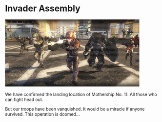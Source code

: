 # Invader Assembly

![Invader Assembly](../images/missions_thumbnails/M080.jpg)

We have confirmed the landing location of Mothership No. 11. All those who can fight head out.

But our troops have been vanquished. It would be a miracle if anyone survived. This operation is doomed...
